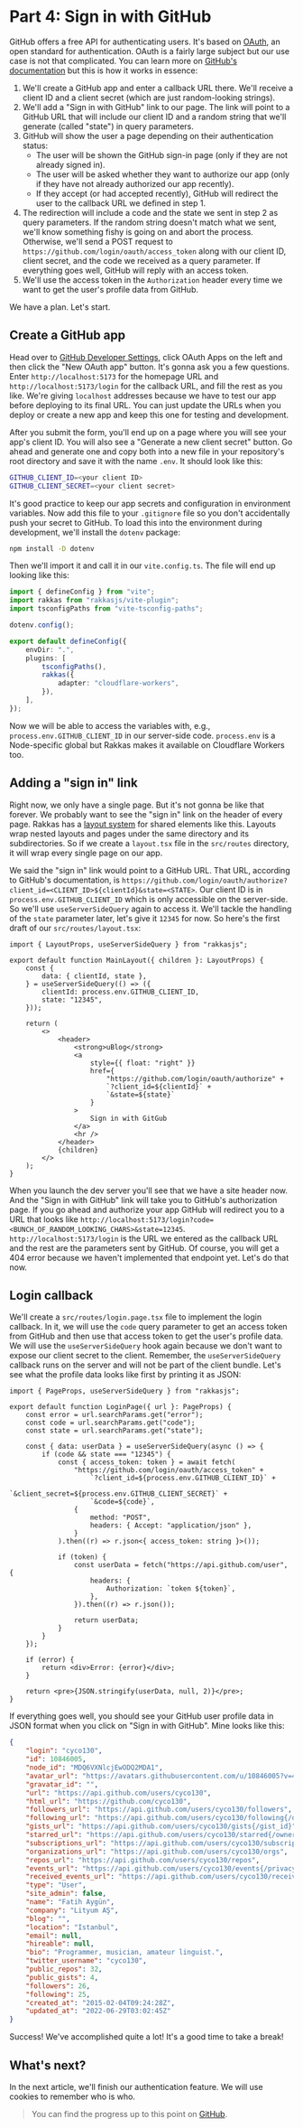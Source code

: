 # Part 4: Sign in with GitHub

GitHub offers a free API for authenticating users. It's based on [OAuth](https://en.wikipedia.org/wiki/OAuth), an open standard for authentication. OAuth is a fairly large subject but our use case is not that complicated. You can learn more on [GitHub's documentation](https://docs.github.com/en/developers/apps/building-oauth-apps/authorizing-oauth-apps#web-application-flow) but this is how it works in essence:

1. We'll create a GitHub app and enter a callback URL there. We'll receive a client ID and a client secret (which are just random-looking strings).
2. We'll add a "Sign in with GitHub" link to our page. The link will point to a GitHub URL that will include our client ID and a random string that we'll generate (called "state") in query parameters.
3. GitHub will show the user a page depending on their authentication status:
   - The user will be shown the GitHub sign-in page (only if they are not already signed in).
   - The user will be asked whether they want to authorize our app (only if they have not already authorized our app recently).
   - If they accept (or had accepted recently), GitHub will redirect the user to the callback URL we defined in step 1.
4. The redirection will include a code and the state we sent in step 2 as query parameters. If the random string doesn't match what we sent, we'll know something fishy is going on and abort the process. Otherwise, we'll send a POST request to `https://github.com/login/oauth/access_token` along with our client ID, client secret, and the code we received as a query parameter. If everything goes well, GitHub will reply with an access token.
5. We'll use the access token in the `Authorization` header every time we want to get the user's profile data from GitHub.

We have a plan. Let's start.

## Create a GitHub app

Head over to [GitHub Developer Settings](https://github.com/settings/developers), click OAuth Apps on the left and then click the "New OAuth app" button. It's gonna ask you a few questions. Enter `http://localhost:5173` for the homepage URL and `http://localhost:5173/login` for the callback URL, and fill the rest as you like. We're giving `localhost` addresses because we have to test our app before deploying to its final URL. You can just update the URLs when you deploy or create a new app and keep this one for testing and development.

After you submit the form, you'll end up on a page where you will see your app's client ID. You will also see a "Generate a new client secret" button. Go ahead and generate one and copy both into a new file in your repository's root directory and save it with the name `.env`. It should look like this:

```bash
GITHUB_CLIENT_ID=<your client ID>
GITHUB_CLIENT_SECRET=<your client secret>
```

It's good practice to keep our app secrets and configuration in environment variables. Now add this file to your `.gitignore` file so you don't accidentally push your secret to GitHub. To load this into the environment during development, we'll install the `dotenv` package:

```bash
npm install -D dotenv
```

Then we'll import it and call it in our `vite.config.ts`. The file will end up looking like this:

```ts
import { defineConfig } from "vite";
import rakkas from "rakkasjs/vite-plugin";
import tsconfigPaths from "vite-tsconfig-paths";

dotenv.config();

export default defineConfig({
	envDir: ".",
	plugins: [
		tsconfigPaths(),
		rakkas({
			adapter: "cloudflare-workers",
		}),
	],
});
```

Now we will be able to access the variables with, e.g., `process.env.GITHUB_CLIENT_ID` in our server-side code. `process.env` is a Node-specific global but Rakkas makes it available on Cloudflare Workers too.

## Adding a "sign in" link

Right now, we only have a single page. But it's not gonna be like that forever. We probably want to see the "sign in" link on the header of every page. Rakkas has a [layout system](https://rakkasjs.org/guide/layouts) for shared elements like this. Layouts wrap nested layouts and pages under the same directory and its subdirectories. So if we create a `layout.tsx` file in the `src/routes` directory, it will wrap every single page on our app.

We said the "sign in" link would point to a GitHub URL. That URL, according to GitHub's documentation, is `https://github.com/login/oauth/authorize?client_id=<CLIENT_ID>${clientId}&state=<STATE>`. Our client ID is in `process.env.GITHUB_CLIENT_ID` which is only accessible on the server-side. So we'll use `useServerSideQuery` again to access it. We'll tackle the handling of the `state` parameter later, let's give it `12345` for now. So here's the first draft of our `src/routes/layout.tsx`:

```tsx
import { LayoutProps, useServerSideQuery } from "rakkasjs";

export default function MainLayout({ children }: LayoutProps) {
	const {
		data: { clientId, state },
	} = useServerSideQuery(() => ({
		clientId: process.env.GITHUB_CLIENT_ID,
		state: "12345",
	}));

	return (
		<>
			<header>
				<strong>uBlog</strong>
				<a
					style={{ float: "right" }}
					href={
						"https://github.com/login/oauth/authorize" +
						`?client_id=${clientId}` +
						`&state=${state}`
					}
				>
					Sign in with GitGub
				</a>
				<hr />
			</header>
			{children}
		</>
	);
}
```

When you launch the dev server you'll see that we have a site header now. And the "Sign in with GitHub" link will take you to GitHub's authorization page. If you go ahead and authorize your app GitHub will redirect you to a URL that looks like `http://localhost:5173/login?code=<BUNCH_OF_RANDOM_LOOKING_CHARS>&state=12345`. `http://localhost:5173/login` is the URL we entered as the callback URL and the rest are the parameters sent by GitHub. Of course, you will get a 404 error because we haven't implemented that endpoint yet. Let's do that now.

## Login callback

We'll create a `src/routes/login.page.tsx` file to implement the login callback. In it, we will use the `code` query parameter to get an access token from GitHub and then use that access token to get the user's profile data. We will use the `useServerSideQuery` hook again because we don't want to expose our client secret to the client. Remember, the `useServerSideQuery` callback runs on the server and will not be part of the client bundle. Let's see what the profile data looks like first by printing it as JSON:

```tsx
import { PageProps, useServerSideQuery } from "rakkasjs";

export default function LoginPage({ url }: PageProps) {
	const error = url.searchParams.get("error");
	const code = url.searchParams.get("code");
	const state = url.searchParams.get("state");

	const { data: userData } = useServerSideQuery(async () => {
		if (code && state === "12345") {
			const { access_token: token } = await fetch(
				"https://github.com/login/oauth/access_token" +
					`?client_id=${process.env.GITHUB_CLIENT_ID}` +
					`&client_secret=${process.env.GITHUB_CLIENT_SECRET}` +
					`&code=${code}`,
				{
					method: "POST",
					headers: { Accept: "application/json" },
				}
			).then((r) => r.json<{ access_token: string }>());

			if (token) {
				const userData = fetch("https://api.github.com/user", {
					headers: {
						Authorization: `token ${token}`,
					},
				}).then((r) => r.json());

				return userData;
			}
		}
	});

	if (error) {
		return <div>Error: {error}</div>;
	}

	return <pre>{JSON.stringify(userData, null, 2)}</pre>;
}
```

If everything goes well, you should see your GitHub user profile data in JSON format when you click on "Sign in with GitHub". Mine looks like this:

```json
{
	"login": "cyco130",
	"id": 10846005,
	"node_id": "MDQ6VXNlcjEwODQ2MDA1",
	"avatar_url": "https://avatars.githubusercontent.com/u/10846005?v=4",
	"gravatar_id": "",
	"url": "https://api.github.com/users/cyco130",
	"html_url": "https://github.com/cyco130",
	"followers_url": "https://api.github.com/users/cyco130/followers",
	"following_url": "https://api.github.com/users/cyco130/following{/other_user}",
	"gists_url": "https://api.github.com/users/cyco130/gists{/gist_id}",
	"starred_url": "https://api.github.com/users/cyco130/starred{/owner}{/repo}",
	"subscriptions_url": "https://api.github.com/users/cyco130/subscriptions",
	"organizations_url": "https://api.github.com/users/cyco130/orgs",
	"repos_url": "https://api.github.com/users/cyco130/repos",
	"events_url": "https://api.github.com/users/cyco130/events{/privacy}",
	"received_events_url": "https://api.github.com/users/cyco130/received_events",
	"type": "User",
	"site_admin": false,
	"name": "Fatih Aygün",
	"company": "Lityum AŞ",
	"blog": "",
	"location": "Istanbul",
	"email": null,
	"hireable": null,
	"bio": "Programmer, musician, amateur linguist.",
	"twitter_username": "cyco130",
	"public_repos": 32,
	"public_gists": 4,
	"followers": 26,
	"following": 25,
	"created_at": "2015-02-04T09:24:28Z",
	"updated_at": "2022-06-29T03:02:45Z"
}
```

Success! We've accomplished quite a lot! It's a good time to take a break!

## What's next?

In the next article, we'll finish our authentication feature. We will use cookies to remember who is who.

> You can find the progress up to this point on [GitHub](https://github.com/rakkasjs/ublog/tree/article-4).
